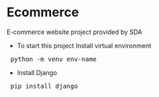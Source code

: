 # Ecommerce
E-commerce website project provided by SDA

- To start this project
Install virtual environment
<pre> python -m venv env-name </pre>

- Install Django
<pre> pip install django </pre>